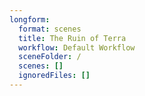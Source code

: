 ```yaml
---
longform:
  format: scenes
  title: The Ruin of Terra
  workflow: Default Workflow
  sceneFolder: /
  scenes: []
  ignoredFiles: []
---
```

